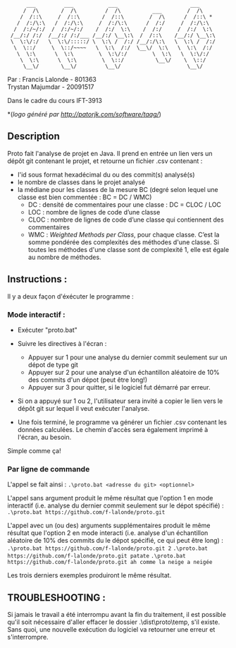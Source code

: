 ```
      ___         ___           ___                       ___     
     /  /\       /  /\         /  /\          ___        /  /\    
    /  /::\     /  /::\       /  /::\        /  /\      /  /::\ *   
   /  /:/\:\   /  /:/\:\     /  /:/\:\      /  /:/     /  /:/\:\  
  /  /:/~/:/  /  /:/~/:/    /  /:/  \:\    /  /:/     /  /:/  \:\ 
 /__/:/ /:/  /__/:/ /:/___ /__/:/ \__\:\  /  /::\    /__/:/ \__\:\
 \  \:\/:/   \  \:\/:::::/ \  \:\ /  /:/ /__/:/\:\   \  \:\ /  /:/
  \  \::/     \  \::/~~~~   \  \:\  /:/  \__\/  \:\   \  \:\  /:/ 
   \  \:\      \  \:\        \  \:\/:/        \  \:\   \  \:\/:/  
    \  \:\      \  \:\        \  \::/          \__\/    \  \::/   
     \__\/       \__\/         \__\/                     \__\/    
```

Par :
Francis Lalonde - 801363  
Trystan Majumdar - 20091517

Dans le cadre du cours IFT-3913

\*(*logo généré par http://patorjk.com/software/taag/*)

## Description

Proto fait l'analyse de projet en Java. Il prend en entrée un lien vers un dépôt git contenant le projet, et retourne un fichier .csv contenant :
- l'id sous format hexadécimal du ou des commit(s) analysé(s)
- le nombre de classes dans le projet analysé
- la médiane pour les classes de la mesure BC (degré selon lequel une classe est bien commentée : BC = DC / WMC)
  - DC : densité de commentaires pour une classe : DC = CLOC / LOC
  - LOC : nombre de lignes de code d’une classe
  - CLOC : nombre de lignes de code d’une classe qui contiennent des commentaires
  - WMC : *Weighted Methods per Class*, pour chaque classe. C’est la somme pondérée des complexités des méthodes d'une classe. Si toutes les méthodes d'une classe sont de complexité 1, elle est égale au nombre de méthodes.

## Instructions :

Il y a deux façon d'éxécuter le programme : 

### Mode interactif : 
- Exécuter "proto.bat"
- Suivre les directives à l'écran :
  - Appuyer sur 1 pour une analyse du dernier commit seulement sur un dépot de type git
  - Appuyer sur 2 pour une analyse d'un échantillon aléatoire de 10% des commits d'un dépot (peut être long!)
  - Appuyer sur 3 pour quitter, si le logiciel fut démarré par erreur. 

- Si on a appuyé sur 1 ou 2, l'utilisateur sera invité a copier le lien vers le dépôt git sur lequel il veut exécuter l'analyse.
- Une fois terminé, le programme va générer un fichier .csv contenant les données calculées. Le chemin d'accès sera également imprimé à l'écran, au besoin.

Simple comme ça!

### Par ligne de commande
L'appel se fait ainsi :
```.\proto.bat <adresse du git> <optionnel>```

L'appel sans argument <optionnel> produit le même résultat que l'option 1 en mode interactif (i.e. analyse du dernier commit seulement sur le dépot spécifié) :
```.\proto.bat https://github.com/f-lalonde/proto.git```
      
L'appel avec un (ou des) arguments supplémentaires produit le même résultat que l'option 2 en mode interacti (i.e. analyse d'un échantillon aléatoire de 10% des commits du le dépot spécifié, ce qui peut être long) :
```.\proto.bat https://github.com/f-lalonde/proto.git 2```
```.\proto.bat https://github.com/f-lalonde/proto.git patate```
```.\proto.bat https://github.com/f-lalonde/proto.git ah comme la neige a neigée```

Les trois derniers exemples produiront le même résultat.

## TROUBLESHOOTING :

Si jamais le travail a été interrompu avant la fin du traitement, il est 
possible qu'il soit nécessaire d'aller effacer le dossier .\dist\proto\temp, 
s'il existe. Sans quoi, une nouvelle exécution du logiciel va retourner une 
erreur et s'interrompre.
